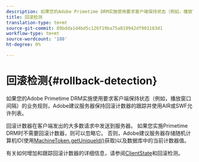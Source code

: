 ```yaml
---
description: 如果您的Adobe Primetime DRM实施使用要求客户端保持状态（例如，播放窗口间隔）的业务规则，Adobe建议服务器保持回滚计数器的跟踪并使用AIR或SWF允许列表。
title: 回滚检测
translation-type: tm+mt
source-git-commit: 89bdda1d4bd5c126f19ba75a819942df901183d1
workflow-type: tm+mt
source-wordcount: '188'
ht-degree: 0%

---
```



# 回滚检测{#rollback-detection}

如果您的Adobe Primetime DRM实施使用要求客户端保持状态（例如，播放窗口间隔）的业务规则，Adobe建议服务器保持回滚计数器的跟踪并使用AIR或SWF允许列表。

回滚计数器在客户端发出的大多数请求中发送到服务器。 如果您实施Primetime DRM时不需要回滚计数器，则可以忽略它。 否则，Adobe建议服务器存储随机计算机ID(使用[MachineToken.getUniqueId()](https://help.adobe.com/en_US/primetime/api/drm-apis/server/javadocs-flashaccess-pro/com/adobe/flashaccess/sdk/cert/MachineId.html#getUniqueId())获取)以及数据库中的当前计数器值。

有关如何增加和跟踪回滚计数器的详细信息，请参阅[ClientState](https://help.adobe.com/en_US/primetime/api/drm-apis/server/javadocs-flashaccess-pro/com/adobe/flashaccess/sdk/protocol/ClientState.html)和回滚检测。
